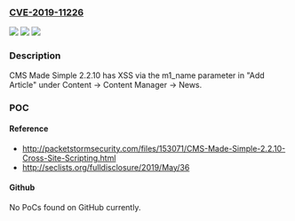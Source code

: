 ### [CVE-2019-11226](https://cve.mitre.org/cgi-bin/cvename.cgi?name=CVE-2019-11226)
![](https://img.shields.io/static/v1?label=Product&message=n%2Fa&color=blue)
![](https://img.shields.io/static/v1?label=Version&message=n%2Fa&color=blue)
![](https://img.shields.io/static/v1?label=Vulnerability&message=n%2Fa&color=brighgreen)

### Description

CMS Made Simple 2.2.10 has XSS via the m1_name parameter in "Add Article" under Content -> Content Manager -> News.

### POC

#### Reference
- http://packetstormsecurity.com/files/153071/CMS-Made-Simple-2.2.10-Cross-Site-Scripting.html
- http://seclists.org/fulldisclosure/2019/May/36

#### Github
No PoCs found on GitHub currently.

